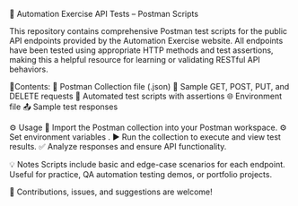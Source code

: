 🚀 Automation Exercise API Tests – Postman Scripts

This repository contains comprehensive Postman test scripts for the public API endpoints provided by the Automation Exercise website. All endpoints have been tested using appropriate HTTP methods and test assertions, making this a helpful resource for learning or validating RESTful API behaviors.


📂Contents:
📁 Postman Collection file (.json)
📌 Sample GET, POST, PUT, and DELETE requests
🧪 Automated test scripts with assertions
🌐 Environment file 
📤 Sample test responses


⚙️ Usage
🔄 Import the Postman collection into your Postman workspace.
⚙️ Set environment variables .
▶️ Run the collection to execute and view test results.
✅ Analyze responses and ensure API functionality.

💡 Notes
Scripts include basic and edge-case scenarios for each endpoint.
Useful for practice, QA automation testing demos, or portfolio projects.


💬 Contributions, issues, and suggestions are welcome! 

